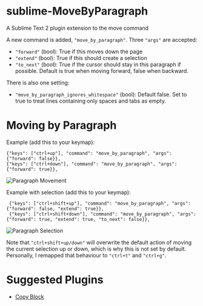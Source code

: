 sublime-MoveByParagraph
==================

A Sublime Text 2 plugin extension to the move command

A new command is added, `"move_by_paragraph"`.  Three `"args"` are accepted:

- `"forward"` (bool): True if this moves down the page
- `"extend"` (bool): True if this should create a selection
- `"to_next"` (bool): True if the cursor should stay in this paragraph if possible.
    Default is true when moving forward, false when backward.

There is also one setting:

- `"move_by_paragraph_ignores_whitespace"` (bool): Default false.
    Set to true to treat lines containing only spaces and tabs as empty.


Moving by Paragraph
===================

Example (add this to your keymap):

    {"keys": ["ctrl+up"], "command": "move_by_paragraph", "args": {"forward": false}},
    {"keys": ["ctrl+down"], "command": "move_by_paragraph", "args": {"forward": true}},

![Paragraph Movement](http://i.imgur.com/E4VlmZO.gif)

Example with selection (add this to your keymap):

     {"keys": ["ctrl+shift+up"], "command": "move_by_paragraph", "args": {"forward": false, "extend": true}},
     {"keys": ["ctrl+shift+down"], "command": "move_by_paragraph", "args": {"forward": true, "extend": true, "to_next": false}},

![Paragraph Selection](http://i.imgur.com/rXK3bcS.gif)

Note that `"ctrl+shift+up/down"` will overwrite the default action of moving
the current selection up or down, which is why this is not set by default.
Personally, I remapped that behaviour to `"ctrl+t"` and `"ctrl+g"`.


Suggested Plugins
==================

- [Copy Block](https://sublime.wbond.net/packages/Copy%20Block)
